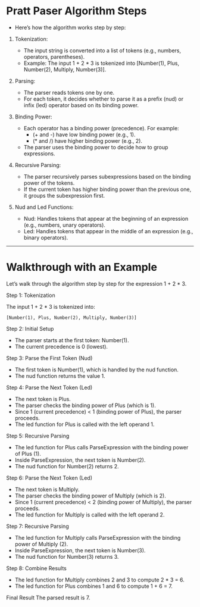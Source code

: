 # Pratt Paser Algorithm Steps
- Here’s how the algorithm works step by step:

1. Tokenization:
   - The input string is converted into a list of tokens (e.g., numbers, operators, parentheses).
   - Example: The input 1 + 2 * 3 is tokenized into [Number(1), Plus, Number(2), Multiply, Number(3)].

2. Parsing:

   - The parser reads tokens one by one.
   - For each token, it decides whether to parse it as a prefix (nud) or infix (led) operator based on its binding power.

3. Binding Power:
   - Each operator has a binding power (precedence). For example:
      - (+ and -) have low binding power (e.g., 1).
      - (* and /) have higher binding power (e.g., 2).
   - The parser uses the binding power to decide how to group expressions.

4. Recursive Parsing:
   - The parser recursively parses subexpressions based on the binding power of the tokens.
   - If the current token has higher binding power than the previous one, it groups the subexpression first.

5. Nud and Led Functions:
   - Nud: Handles tokens that appear at the beginning of an expression (e.g., numbers, unary operators).
   - Led: Handles tokens that appear in the middle of an expression (e.g., binary operators).

---
# Walkthrough with an Example

Let’s walk through the algorithm step by step for the expression 1 + 2 * 3.

Step 1: Tokenization

The input 1 + 2 * 3 is tokenized into:
```
[Number(1), Plus, Number(2), Multiply, Number(3)]
```
Step 2: Initial Setup
 - The parser starts at the first token: Number(1).
 - The current precedence is 0 (lowest).

Step 3: Parse the First Token (Nud)
 - The first token is Number(1), which is handled by the nud function.
 - The nud function returns the value 1.

Step 4: Parse the Next Token (Led)
 - The next token is Plus.
 - The parser checks the binding power of Plus (which is 1).
 - Since 1 (current precedence) < 1 (binding power of Plus), the parser proceeds.
- The led function for Plus is called with the left operand 1.

Step 5: Recursive Parsing
- The led function for Plus calls ParseExpression with the binding power of Plus (1).
- Inside ParseExpression, the next token is Number(2).
- The nud function for Number(2) returns 2.

Step 6: Parse the Next Token (Led)
 - The next token is Multiply.
 - The parser checks the binding power of Multiply (which is 2).
 - Since 1 (current precedence) < 2 (binding power of Multiply), the parser proceeds.
 - The led function for Multiply is called with the left operand 2.

Step 7: Recursive Parsing
 - The led function for Multiply calls ParseExpression with the binding power of Multiply (2).
 - Inside ParseExpression, the next token is Number(3).
 - The nud function for Number(3) returns 3.

Step 8: Combine Results
 - The led function for Multiply combines 2 and 3 to compute 2 * 3 = 6.
 - The led function for Plus combines 1 and 6 to compute 1 + 6 = 7.

Final Result
The parsed result is 7.

